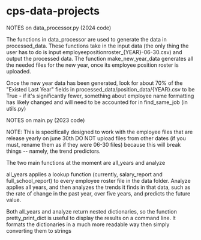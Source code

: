 # cps-data-projects

NOTES on data_processor.py (2024 code)

The functions in data_processor are used to generate the data in processed_data.
These functions take in the input data (the only thing the user has to do is
input employeepositionroster_{YEAR}-06-30.csv) and output the processed data.
The function make_new_year_data generates all the needed files for the new year,
once its employee position roster is uploaded.

Once the new year data has been generated, look for about 70% of the "Existed Last Year"
fields in processed_data/position_data/{YEAR}.csv to be True - if it's significantly fewer,
something about employee name formatting has likely changed and will need to be accounted for
in find_same_job (in utils.py)





NOTES on main.py (2023 code)

NOTE: This is specifically designed to work with the employee files
that are release yearly on june 30th
DO NOT upload files from other dates (if you must, rename them as if they were
06-30 files) because this will break things -- namely, the trend predictors.

The two main functions at the moment are all_years and analyze

all_years applies a lookup function (currently, salary_report and full_school_report)
to every employee roster file in the data folder. Analyze applies all years, and then
analyzes the trends it finds in that data, such as the rate of change in the past year,
over five years, and predicts the future value.

Both all_years and analyze return nested dictionaries, so the function
pretty_print_dict is useful to display the results on a command line. It formats
the dictionaries in a much more readable way then simply converting them to strings
